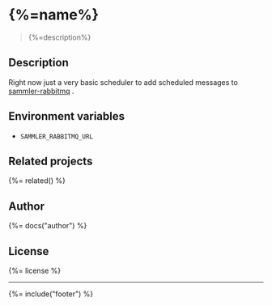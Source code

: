 # {%=name%}
> {%=description%}

## Description

Right now just a very basic scheduler to add scheduled messages to [sammler-rabbitmq](https://github.com/sammler/sammler-rabbitmq) .

## Environment variables

- `SAMMLER_RABBITMQ_URL`

## Related projects
{%= related() %}

## Author
{%= docs("author") %}

## License
{%= license %}

***

{%= include("footer") %}

